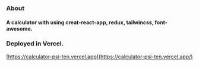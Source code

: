 ### About
#### A calculator with using creat-react-app, redux, tailwincss, font-awesome.


### Deployed in Vercel.
[https://calculator-psi-ten.vercel.app](https://calculator-psi-ten.vercel.app/)

